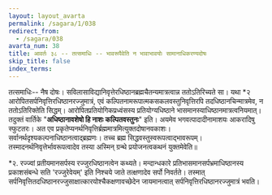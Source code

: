 ```yaml
---
layout: layout_avarta
permalink: /sagara/1/038
redirect_from:
  - /sagara/038
avarta_num: 38
title: आवर्तः ३८ -- तत्समाधिः -- भावरूपैवेति न भावाभावयोः सामानाधिकरण्यदोषः
skip_title: false
index_terms: 
---
```


तत्समाधिः-- नैष दोषः। 
सविलासाविद्यानिवृत्तेरधिष्ठानब्रह्मचैतन्यमात्रत्वान्न ततोऽतिरिच्यते सा। 
यथा *२ आरोपितसर्पनिवृत्तिरधिष्ठानरज्जुमात्रं, 
एवं कल्पितनामरूपात्मकसकलवस्तुनिवृत्तिरपि तदधिष्ठानचिन्मात्रमेव, न ततोऽतिरिक्तेति सिद्धम्। 
आरोपितप्रतियोगिकप्रध्वंसस्य प्रतियोग्यधिष्ठाने भासमानस्याधिष्ठानमात्रत्वनियमात्। 
तदुक्तं वार्तिके "**अधिष्ठानावशेषो हि नाशः कल्पितवस्तुनः**" इति। 
अयमेव भगवत्पादादीनामाशयः आकरादिषु स्फुटतरः। 
अत एव प्रकृतेप्यनर्थनिवृत्तिर्ब्रह्ममात्रमित्युक्तदोषानवकाशः। 
सर्वानर्थदृश्यकल्पनाधिष्ठानत्वाद्ब्रह्मणः। 
तच्च ब्रह्म सिद्धवस्तुस्वरूपत्वाद्भावरूपम्। 
तस्मादनर्थनिवृत्तेर्भावरूपत्वादेव तस्या अस्मिन् ग्रन्थे प्रयोजनत्वकथनं युक्तमेवेति॥

<div class="footnote" markdown="1">
*२. रज्ज्वां प्रतीयमानसर्पस्य रज्जुरधिष्ठानत्वेन कथ्यते। 
मन्दान्धकारे प्रतिभासमानसर्पभ्रमाधिष्ठानस्य प्रकाशसंबन्धे सति 'रज्जुरेवेयम्' इति निश्चये जाते 
तत्क्षणादेव सर्पो निवर्तते। 
तस्मात् सर्पनिवृत्तितदधिष्ठानरज्जुसाक्षात्कारयोश्चैकक्षणावच्छेदेन जायमानत्वात् सर्पनिवृत्तिरधिष्ठानरज्जुमात्रं भवति।
</div>

